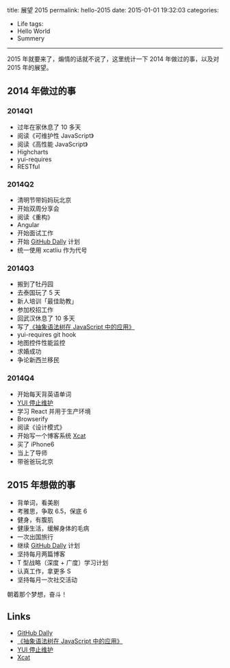 title: 展望 2015
permalink: hello-2015
date: 2015-01-01 19:32:03
categories:
- Life
tags:
- Hello World
- Summery
---

2015 年就要来了，煽情的话就不说了，这里统计一下 2014 年做过的事，以及对 2015 年的展望。

## 2014 年做过的事

### 2014Q1

- 过年在家休息了 10 多天
- 阅读《可维护性 JavaScript》
- 阅读《高性能 JavaScript》
- Highcharts
- yui-requires
- RESTful

### 2014Q2

- 清明节带妈妈玩北京
- 开始双周分享会
- 阅读《重构》
- Angular
- 开始面试工作
- 开始 [GitHub Dally] 计划
- 统一使用 xcatliu 作为代号

### 2014Q3

- 搬到了牡丹园
- 去泰国玩了 5 天
- 新人培训「最佳助教」
- 参加校招工作
- 回武汉休息了 10 多天
- 写了[《抽象语法树在 JavaScript 中的应用》][abstract-syntax-tree]
- yui-requires git hook
- 地图控件性能监控
- 求婚成功
- 争论新西兰移民

### 2014Q4

- 开始每天背英语单词
- [YUI 停止维护][important-announcement-regarding-yui]
- 学习 React 并用于生产环境
- Browserify
- 阅读《设计模式》
- 开始写一个博客系统 [Xcat]
- 买了 iPhone6
- 当上了导师
- 带爸爸玩北京

<!-- more -->

## 2015 年想做的事

- 背单词，看美剧
- 考雅思，争取 6.5，保底 6
- 健身，有腹肌
- 健康生活，缓解身体的毛病
- 一次出国旅行
- 继续 [GitHub Dally] 计划
- 坚持每月两篇博客
- T 型战略（深度 + 广度）学习计划
- 认真工作，拿更多 S
- 坚持每月一次社交活动

朝着那个梦想，奋斗！

## Links

- [GitHub Dally]
- [《抽象语法树在 JavaScript 中的应用》][abstract-syntax-tree]
- [YUI 停止维护][important-announcement-regarding-yui]
- [Xcat]

[GitHub Dally]:https://github.com/xcatliu
[abstract-syntax-tree]:http://xcatliu.com/posts/abstract-syntax-tree.html
[important-announcement-regarding-yui]:http://xcatliu.com/posts/important-announcement-regarding-yui.html
[Xcat]:https://github.com/xcatliu/xcat
